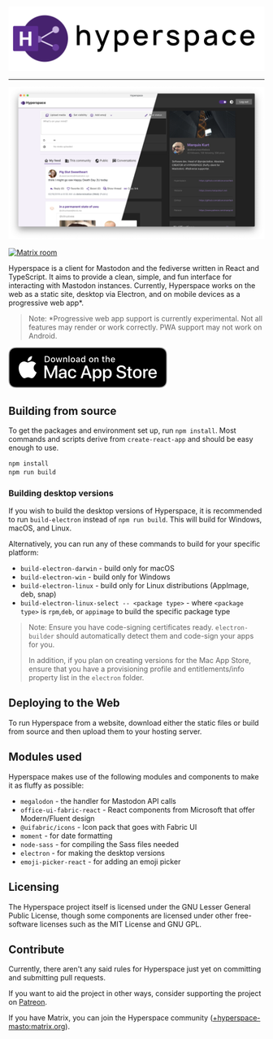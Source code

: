 ![Hyperspace logomark](assets/logomark.svg)

---

![Hyperspace screenshot](assets/screenshot.png)

[![Matrix room](https://img.shields.io/matrix/hypermasto:matrix.org.svg)](https://matrix.to/#/#hypermasto:matrix.org)

Hyperspace is a client for Mastodon and the fediverse written in React and TypeScript. It aims to provide a clean, simple, and fun interface for interacting with Mastodon instances. Currently, Hyperspace works on the web as a static site, desktop via Electron, and on mobile devices as a progressive web app*.

> Note: *Progressive web app support is currently experimental. Not all features may render or work correctly. PWA support may not work on Android.

[![Get on the Mac App Store](assets/mas-button.svg)](https://itunes.apple.com/us/app/hyperspace/id1454139710?mt=12)

## Building from source

To get the packages and environment set up, run `npm install`. Most commands and scripts derive from `create-react-app` and should be easy enough to use.

```bash
npm install
npm run build
```

### Building desktop versions

If you wish to build the desktop versions of Hyperspace, it is recommended to run `build-electron` instead of `npm run build`. This will build for Windows, macOS, and Linux.

Alternatively, you can run any of these commands to build for your specific platform:

- `build-electron-darwin` - build only for macOS
- `build-electron-win` - build only for Windows
- `build-electron-linux` - build only for Linux distributions (AppImage, deb, snap)
- `build-electron-linux-select -- <package type>` - where `<package type>` is `rpm`,`deb`, or `appimage` to build the specific package type

> Note: Ensure you have code-signing certificates ready. `electron-builder` should automatically detect them and code-sign your apps for you.
>
> In addition, if you plan on creating versions for the Mac App Store, ensure that you have a provisioning profile and entitlements/info property list in the `electron` folder.

## Deploying to the Web

To run Hyperspace from a website, download either the static files or build from source and then upload them to your hosting server.

## Modules used

Hyperspace makes use of the following modules and components to make it as fluffy as possible:

- `megalodon` - the handler for Mastodon API calls
- `office-ui-fabric-react` - React components from Microsoft that offer Modern/Fluent design
- `@uifabric/icons` - Icon pack that goes with Fabric UI
- `moment` - for date formatting
- `node-sass` - for compiling the Sass files needed
- `electron` - for making the desktop versions
- `emoji-picker-react` - for adding an emoji picker

## Licensing

The Hyperspace project itself is licensed under the GNU Lesser General Public License, though some components are licensed under other free-software licenses such as the MIT License and GNU GPL.

## Contribute

Currently, there aren't any said rules for Hyperspace just yet on committing and submitting pull requests.

If you want to aid the project in other ways, consider supporting the project on [Patreon](https://patreon.com/marquiskurt).

If you have Matrix, you can join the Hyperspace community ([+hyperspace-masto:matrix.org](https://matrix.to/#/+hyperspace-masto:matrix.org)).